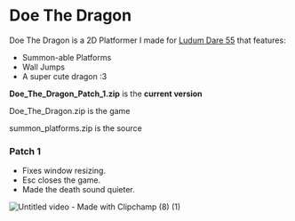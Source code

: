 # Doe The Dragon
Doe The Dragon is a 2D Platformer I made for <a href="https://ldjam.com/events/ludum-dare/55/doe-the-dragon">Ludum Dare 55</a> that features:
- Summon-able Platforms
- Wall Jumps
- A super cute dragon :3

**Doe_The_Dragon_Patch_1.zip** is the **current version**

Doe_The_Dragon.zip is the game

summon_platforms.zip is the source


### Patch 1

- Fixes window resizing.
- Esc closes the game.
- Made the death sound quieter.

![Untitled video - Made with Clipchamp (8) (1)](https://github.com/vrdiy/doe_the_dragon/assets/66536412/00837300-2c24-4c00-9884-c74a30cf4da9)
